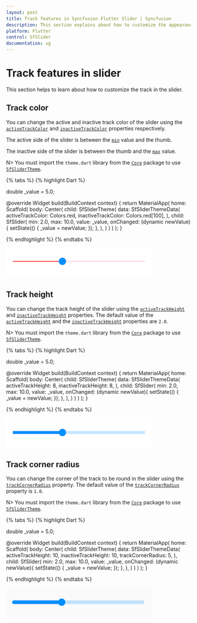 ```yaml
---
layout: post
title: Track features in Syncfusion Flutter Slider | Syncfusion
description: This section explains about how to customize the appearance of the track in the Flutter slider.
platform: Flutter
control: SfSlider
documentation: ug
---
```


# Track features in slider

This section helps to learn about how to customize the track in the slider.

## Track color

You can change the active and inactive track color of the slider using the [`activeTrackColor`](https://pub.dev/documentation/syncfusion_flutter_core/latest/theme/SfSliderThemeData/activeTrackColor.html) and [`inactiveTrackColor`](https://pub.dev/documentation/syncfusion_flutter_core/latest/theme/SfSliderThemeData/inactiveTrackColor.html) properties respectively.

The active side of the slider is between the [`min`](https://pub.dev/documentation/syncfusion_flutter_sliders/latest/sliders/SfSlider/min.html) value and the thumb.

The inactive side of the slider is between the thumb and the [`max`](https://pub.dev/documentation/syncfusion_flutter_sliders/latest/sliders/SfSlider/max.html) value.

N> You must import the `theme.dart` library from the [`Core`](https://pub.dev/packages/syncfusion_flutter_core) package to use [`SfSliderTheme`](https://pub.dev/documentation/syncfusion_flutter_core/latest/theme/SfSliderTheme-class.html).

{% tabs %}
{% highlight Dart %}

double _value = 5.0;

@override
Widget build(BuildContext context) {
  return MaterialApp(
      home: Scaffold(
          body: Center(
              child: SfSliderTheme(
                data: SfSliderThemeData(
                  activeTrackColor: Colors.red,
                  inactiveTrackColor: Colors.red[100],
                ),
                child:  SfSlider(
                  min: 2.0,
                  max: 10.0,
                  value: _value,
                  onChanged: (dynamic newValue){
                    setState(() {
                      _value = newValue;
                    });
                  },
                ),
              )
          )
      )
  );
}

{% endhighlight %}
{% endtabs %}

![Track color support](images/track/slider-track-color.png)

## Track height

You can change the track height of the slider using the [`activeTrackHeight`](https://pub.dev/documentation/syncfusion_flutter_core/latest/theme/SfSliderThemeData/activeTrackHeight.html) and [`inactiveTrackHeight`](https://pub.dev/documentation/syncfusion_flutter_core/latest/theme/SfSliderThemeData/inactiveTrackHeight.html) properties. The default value of the [`activeTrackHeight`](https://pub.dev/documentation/syncfusion_flutter_core/latest/theme/SfSliderThemeData/activeTrackHeight.html) and the [`inactiveTrackHeight`](https://pub.dev/documentation/syncfusion_flutter_core/latest/theme/SfSliderThemeData/inactiveTrackHeight.html) properties are `2.0`.

N> You must import the `theme.dart` library from the [`Core`](https://pub.dev/packages/syncfusion_flutter_core) package to use [`SfSliderTheme`](https://pub.dev/documentation/syncfusion_flutter_core/latest/theme/SfSliderTheme-class.html).

{% tabs %}
{% highlight Dart %}

double _value = 5.0;

@override
Widget build(BuildContext context) {
  return MaterialApp(
      home: Scaffold(
          body: Center(
              child: SfSliderTheme(
                data: SfSliderThemeData(
                  activeTrackHeight: 8,
                  inactiveTrackHeight: 8,
                ),
                child: SfSlider(
                  min: 2.0,
                  max: 10.0,
                  value: _value,
                  onChanged: (dynamic newValue){
                    setState(() {
                      _value = newValue;
                    });
                  },
                ),
              )
          )
      )
  );
}

{% endhighlight %}
{% endtabs %}

![Track size support](images/track/slider-track-size.png)

## Track corner radius

You can change the corner of the track to be round in the slider using the [`trackCornerRadius`](https://pub.dev/documentation/syncfusion_flutter_core/latest/theme/SfSliderThemeData/trackCornerRadius.html) property. The default value of the [`trackCornerRadius`](https://pub.dev/documentation/syncfusion_flutter_core/latest/theme/SfSliderThemeData/trackCornerRadius.html) property is `1.0`.

N> You must import the `theme.dart` library from the [`Core`](https://pub.dev/packages/syncfusion_flutter_core) package to use [`SfSliderTheme`](https://pub.dev/documentation/syncfusion_flutter_core/latest/theme/SfSliderTheme-class.html).

{% tabs %}
{% highlight Dart %}

double _value = 5.0;

@override
Widget build(BuildContext context) {
  return MaterialApp(
      home: Scaffold(
          body: Center(
              child: SfSliderTheme(
                data: SfSliderThemeData(
                  activeTrackHeight: 10,
                  inactiveTrackHeight: 10,
                  trackCornerRadius: 5,
                ),
                child: SfSlider(
                  min: 2.0,
                  max: 10.0,
                  value: _value,
                  onChanged: (dynamic newValue){
                    setState(() {
                      _value = newValue;
                    });
                  },
                ),
              )
          )
      )
  );
}

{% endhighlight %}
{% endtabs %}

![Track corner radius support](images/track/slider-track-corner-radius.png)
